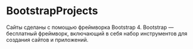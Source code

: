 # BootstrapProjects
Сайты сделаны с помощью фреймворка Bootstrap 4.
Bootstrap — бесплатный фреймворк, включающий в себя набор инструментов для создания сайтов и приложений.
